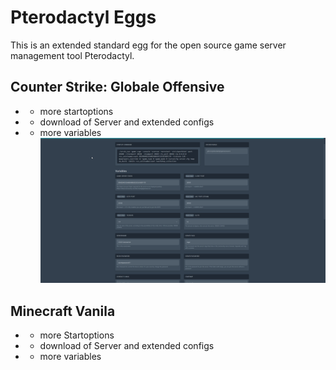 # Pterodactyl Eggs
This is an extended standard egg for the open source game server management tool Pterodactyl.

## Counter Strike: Globale Offensive 
*	- more startoptions
*	- download of Server and extended configs
*	- more variables
![Image](https://github.com/Mashlex/Pterodactyl-Eggs/blob/b2e2f6e5685637bf565f52f8ec53508fdddec43f/img/csgo-optionen.gif)

## Minecraft Vanila
*	- more Startoptions
*	- download of Server and extended configs
*	- more variables
 
